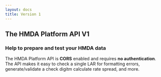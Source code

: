 ```yaml
---
layout: docs
title: Version 1
---
```


## The HMDA Platform API V1

### Help to prepare and test your HMDA data

The HMDA Platform API is **CORS** enabled and requires **no authentication**. 
The API makes it easy to check a single LAR for formatting errors, generate/validate a check digitm calculate rate spread, and more. 
